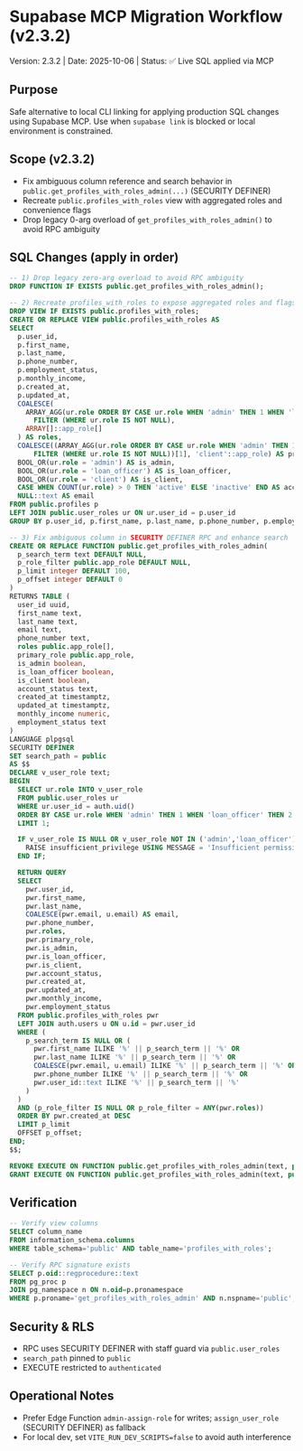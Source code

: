 # Supabase MCP Migration Workflow (v2.3.2)

Version: 2.3.2 | Date: 2025-10-06 | Status: ✅ Live SQL applied via MCP

## Purpose

Safe alternative to local CLI linking for applying production SQL changes using Supabase MCP. Use when `supabase link` is blocked or local environment is constrained.

## Scope (v2.3.2)

- Fix ambiguous column reference and search behavior in `public.get_profiles_with_roles_admin(...)` (SECURITY DEFINER)
- Recreate `public.profiles_with_roles` view with aggregated roles and convenience flags
- Drop legacy 0-arg overload of `get_profiles_with_roles_admin()` to avoid RPC ambiguity

## SQL Changes (apply in order)

```sql
-- 1) Drop legacy zero-arg overload to avoid RPC ambiguity
DROP FUNCTION IF EXISTS public.get_profiles_with_roles_admin();

-- 2) Recreate profiles_with_roles to expose aggregated roles and flags
DROP VIEW IF EXISTS public.profiles_with_roles;
CREATE OR REPLACE VIEW public.profiles_with_roles AS
SELECT
  p.user_id,
  p.first_name,
  p.last_name,
  p.phone_number,
  p.employment_status,
  p.monthly_income,
  p.created_at,
  p.updated_at,
  COALESCE(
    ARRAY_AGG(ur.role ORDER BY CASE ur.role WHEN 'admin' THEN 1 WHEN 'loan_officer' THEN 2 WHEN 'client' THEN 3 ELSE 4 END)
      FILTER (WHERE ur.role IS NOT NULL),
    ARRAY[]::app_role[]
  ) AS roles,
  COALESCE((ARRAY_AGG(ur.role ORDER BY CASE ur.role WHEN 'admin' THEN 1 WHEN 'loan_officer' THEN 2 WHEN 'client' THEN 3 ELSE 4 END)
      FILTER (WHERE ur.role IS NOT NULL))[1], 'client'::app_role) AS primary_role,
  BOOL_OR(ur.role = 'admin') AS is_admin,
  BOOL_OR(ur.role = 'loan_officer') AS is_loan_officer,
  BOOL_OR(ur.role = 'client') AS is_client,
  CASE WHEN COUNT(ur.role) > 0 THEN 'active' ELSE 'inactive' END AS account_status,
  NULL::text AS email
FROM public.profiles p
LEFT JOIN public.user_roles ur ON ur.user_id = p.user_id
GROUP BY p.user_id, p.first_name, p.last_name, p.phone_number, p.employment_status, p.monthly_income, p.created_at, p.updated_at;

-- 3) Fix ambiguous column in SECURITY DEFINER RPC and enhance search
CREATE OR REPLACE FUNCTION public.get_profiles_with_roles_admin(
  p_search_term text DEFAULT NULL,
  p_role_filter public.app_role DEFAULT NULL,
  p_limit integer DEFAULT 100,
  p_offset integer DEFAULT 0
)
RETURNS TABLE (
  user_id uuid,
  first_name text,
  last_name text,
  email text,
  phone_number text,
  roles public.app_role[],
  primary_role public.app_role,
  is_admin boolean,
  is_loan_officer boolean,
  is_client boolean,
  account_status text,
  created_at timestamptz,
  updated_at timestamptz,
  monthly_income numeric,
  employment_status text
)
LANGUAGE plpgsql
SECURITY DEFINER
SET search_path = public
AS $$
DECLARE v_user_role text;
BEGIN
  SELECT ur.role INTO v_user_role
  FROM public.user_roles ur
  WHERE ur.user_id = auth.uid()
  ORDER BY CASE ur.role WHEN 'admin' THEN 1 WHEN 'loan_officer' THEN 2 ELSE 3 END
  LIMIT 1;

  IF v_user_role IS NULL OR v_user_role NOT IN ('admin','loan_officer') THEN
    RAISE insufficient_privilege USING MESSAGE = 'Insufficient permissions to access user profiles';
  END IF;

  RETURN QUERY
  SELECT
    pwr.user_id,
    pwr.first_name,
    pwr.last_name,
    COALESCE(pwr.email, u.email) AS email,
    pwr.phone_number,
    pwr.roles,
    pwr.primary_role,
    pwr.is_admin,
    pwr.is_loan_officer,
    pwr.is_client,
    pwr.account_status,
    pwr.created_at,
    pwr.updated_at,
    pwr.monthly_income,
    pwr.employment_status
  FROM public.profiles_with_roles pwr
  LEFT JOIN auth.users u ON u.id = pwr.user_id
  WHERE (
    p_search_term IS NULL OR (
      pwr.first_name ILIKE '%' || p_search_term || '%' OR
      pwr.last_name ILIKE '%' || p_search_term || '%' OR
      COALESCE(pwr.email, u.email) ILIKE '%' || p_search_term || '%' OR
      pwr.phone_number ILIKE '%' || p_search_term || '%' OR
      pwr.user_id::text ILIKE '%' || p_search_term || '%'
    )
  )
  AND (p_role_filter IS NULL OR p_role_filter = ANY(pwr.roles))
  ORDER BY pwr.created_at DESC
  LIMIT p_limit
  OFFSET p_offset;
END;
$$;

REVOKE EXECUTE ON FUNCTION public.get_profiles_with_roles_admin(text, public.app_role, integer, integer) FROM public;
GRANT EXECUTE ON FUNCTION public.get_profiles_with_roles_admin(text, public.app_role, integer, integer) TO authenticated;
```

## Verification

```sql
-- Verify view columns
SELECT column_name
FROM information_schema.columns
WHERE table_schema='public' AND table_name='profiles_with_roles';

-- Verify RPC signature exists
SELECT p.oid::regprocedure::text
FROM pg_proc p
JOIN pg_namespace n ON n.oid=p.pronamespace
WHERE p.proname='get_profiles_with_roles_admin' AND n.nspname='public';
```

## Security & RLS

- RPC uses SECURITY DEFINER with staff guard via `public.user_roles`
- `search_path` pinned to `public`
- EXECUTE restricted to `authenticated`

## Operational Notes

- Prefer Edge Function `admin-assign-role` for writes; `assign_user_role` (SECURITY DEFINER) as fallback
- For local dev, set `VITE_RUN_DEV_SCRIPTS=false` to avoid auth interference
